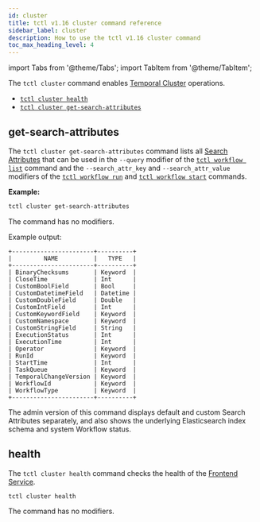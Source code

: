 ```yaml
---
id: cluster
title: tctl v1.16 cluster command reference
sidebar_label: cluster
description: How to use the tctl v1.16 cluster command
toc_max_heading_level: 4
---
```


<!-- THIS FILE IS GENERATED. DO NOT EDIT THIS FILE DIRECTLY -->

import Tabs from '@theme/Tabs';
import TabItem from '@theme/TabItem';

The `tctl cluster` command enables [Temporal Cluster](/clusters#) operations.

- [`tctl cluster health`](#health)
- [`tctl cluster get-search-attributes`](#get-search-attributes)

## get-search-attributes

The `tctl cluster get-search-attributes` command lists all [Search Attributes](/visibility#search-attribute) that can be used in the `--query` modifier of the [`tctl workflow list`](/tctl-v1/workflow#list) command and the `--search_attr_key` and `--search_attr_value` modifiers of the [`tctl workflow run`](/tctl-v1/workflow#run) and [`tctl workflow start`](/tctl-v1/workflow#start) commands.

**Example:**

```bash
tctl cluster get-search-attributes
```

The command has no modifiers.

Example output:

```text
+-----------------------+----------+
|         NAME          |   TYPE   |
+-----------------------+----------+
| BinaryChecksums       | Keyword  |
| CloseTime             | Int      |
| CustomBoolField       | Bool     |
| CustomDatetimeField   | Datetime |
| CustomDoubleField     | Double   |
| CustomIntField        | Int      |
| CustomKeywordField    | Keyword  |
| CustomNamespace       | Keyword  |
| CustomStringField     | String   |
| ExecutionStatus       | Int      |
| ExecutionTime         | Int      |
| Operator              | Keyword  |
| RunId                 | Keyword  |
| StartTime             | Int      |
| TaskQueue             | Keyword  |
| TemporalChangeVersion | Keyword  |
| WorkflowId            | Keyword  |
| WorkflowType          | Keyword  |
+-----------------------+----------+
```

The admin version of this command displays default and custom Search Attributes separately, and also shows the underlying Elasticsearch index schema and system Workflow status.

## health

The `tctl cluster health` command checks the health of the [Frontend Service](/concepts/what-is-a-temporal-cluster/#frontend-service).

`tctl cluster health`

The command has no modifiers.

